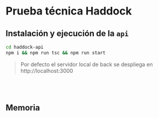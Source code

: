 # Prueba técnica Haddock

## Instalación y ejecución de la `api`

```bash
cd haddock-api
npm i && npm run tsc && npm run start

```
> Por defecto el servidor local de back se despliega en http://localhost:3000

<br />
<br />

## Memoria